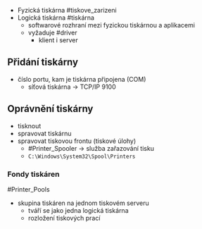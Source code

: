 - Fyzická tiskárna #tiskove_zarizeni
- Logická tiskárna #tiskárna
	- softwarové rozhraní mezi fyzickou tiskárnou a aplikacemi
	- vyžaduje #driver
		- klient i server

## Přidání tiskárny
- číslo portu, kam je tiskárna připojena (COM)
	- síťová tiskárna -> TCP/IP 9100 

## Oprávnění tiskárny
- tisknout
- spravovat tiskárnu
- spravovat tiskovou frontu (tiskové úlohy)
	- #Printer_Spooler -> služba zařazování tisku
	- `C:\Windows\System32\Spool\Printers`

### Fondy tiskáren
#Printer_Pools
- skupina tiskáren na jednom tiskovém serveru
	- tváří se jako jedna logická tiskárna
	- rozložení tiskových prací